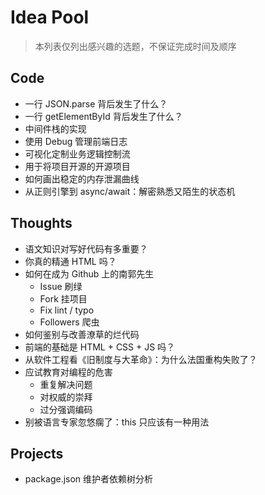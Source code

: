 # Idea Pool
> 本列表仅列出感兴趣的选题，不保证完成时间及顺序

## Code
- 一行 JSON.parse 背后发生了什么？
- 一行 getElementById 背后发生了什么？
- 中间件栈的实现
- 使用 Debug 管理前端日志
- 可视化定制业务逻辑控制流
- 用于将项目开源的开源项目
- 如何画出稳定的内存泄漏曲线
- 从正则引擎到 async/await：解密熟悉又陌生的状态机

## Thoughts
- 语文知识对写好代码有多重要？
- 你真的精通 HTML 吗？
- 如何在成为 Github 上的南郭先生
	- Issue 刷绿
	- Fork 挂项目
	- Fix lint / typo
	- Followers 爬虫
- 如何鉴别与改善潦草的烂代码
- 前端的基础是 HTML + CSS + JS 吗？
- 从软件工程看《旧制度与大革命》：为什么法国重构失败了？
- 应试教育对编程的危害
	- 重复解决问题
	- 对权威的崇拜
	- 过分强调编码
- 别被语言专家忽悠瘸了：this 只应该有一种用法

## Projects
- package.json 维护者依赖树分析
